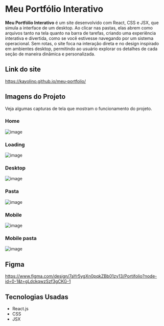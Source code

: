 # Meu Portfólio Interativo 

**Meu Portfólio Interativo** é um site desenvolvido com React, CSS e JSX, que simula a interface de um desktop. Ao clicar nas pastas, elas abrem como arquivos tanto na tela quanto na barra de tarefas, criando uma experiência interativa e divertida, como se você estivesse navegando por um sistema operacional. Sem rotas, o site foca na interação direta e no design inspirado em ambientes desktop, permitindo ao usuário explorar os detalhes de cada seção de maneira dinâmica e personalizada.

## Link do site

https://kayolino.github.io/meu-portfolio/

## Imagens do Projeto

Veja algumas capturas de tela que mostram o funcionamento do projeto.

### Home
![image](https://github.com/user-attachments/assets/c2a79fe5-a95c-4ce0-93aa-6a80eb79eec1)

### Loading
![image](https://github.com/user-attachments/assets/1b1ec14c-2e62-4e24-a7c9-7884a37942c2)

### Desktop
![image](https://github.com/user-attachments/assets/61840929-9bdd-4b3e-bffc-b849a6335c79)

### Pasta 
![image](https://github.com/user-attachments/assets/e58139ae-28db-4ad1-8335-c20b0f8f8351)

### Mobile
![image](https://github.com/user-attachments/assets/0a3eb171-3734-4ede-9f7f-a66c25d62dc5)

### Mobile pasta
![image](https://github.com/user-attachments/assets/5d220bb1-a14e-4e93-ad7c-1105c323c00d)

## Figma

https://www.figma.com/design/7aYr5ygXn0pqkZBb01zy13/Portifolio?node-id=0-1&t=gLdckqwzSzf3gCKG-1

## Tecnologias Usadas

- React.js
- CSS
- JSX

